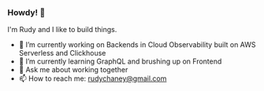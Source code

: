 ### Howdy! 👋

I'm Rudy and I like to build things. 

- 🔭 I’m currently working on Backends in Cloud Observability built on AWS Serverless and Clickhouse
- 🌱 I’m currently learning GraphQL and brushing up on Frontend
- 💬 Ask me about working together
- 📫 How to reach me: rudychaney@gmail.com
